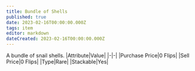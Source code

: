 ```yaml
---
title: Bundle of Shells
published: true
date: 2023-02-16T00:00:00.000Z
tags: item
editor: markdown
dateCreated: 2023-02-16T00:00:00.000Z
---
```


A bundle of snail shells.
|Attribute|Value|
|-|-|
|Purchase Price|0 Flips|
|Sell Price|0 Flips|
|Type|Rare|
|Stackable|Yes|

